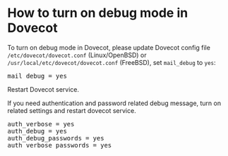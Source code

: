 # How to turn on debug mode in Dovecot

To turn on debug mode in Dovecot, please update Dovecot config file 
`/etc/dovecot/dovecot.conf` (Linux/OpenBSD) or
`/usr/local/etc/dovecot/dovecot.conf` (FreeBSD), set `mail_debug` to `yes`:

<pre>
mail_debug = yes
</pre>

Restart Dovecot service.

If you need authentication and password related debug message, turn on related
settings and restart dovecot service.

<pre>
auth_verbose = yes
auth_debug = yes
auth_debug_passwords = yes
auth_verbose_passwords = yes
</pre>
